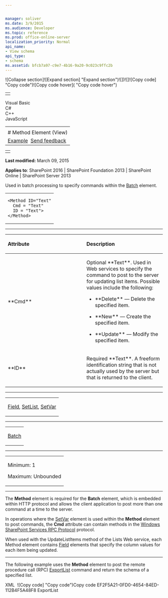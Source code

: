 ```yaml
---


manager: soliver
ms.date: 3/9/2015
ms.audience: Developer
ms.topic: reference
ms.prod: office-online-server
localization_priority: Normal
api_name:
- View schema
api_type:
- schema
ms.assetid: bfcb7a97-c9e7-4b16-9a20-9c023c9ffc2b
---
```


![Collapse
section]![Expand
section] "Expand section")![]()![])![]![]()![Copy
code] "Copy code")![Copy code
hover]( "Copy code hover")
<table>
<tbody>
<tr class="odd">
<td align="left"></td>
</tr>
</tbody>
</table>

Visual Basic  
C\#  
C++  
JavaScript  

<table>
<tbody>
<tr class="odd">
<td align="left"><span id="runningHeaderText"></span></td>
</tr>
<tr class="even">
<td align="left"># Method Element (View)</td>
</tr>
<tr class="odd">
<td align="left"><a href="#exampleToggle">Example</a>  <span id="headfeedbackarea" class="feedbackhead"><a href="javascript:SubmitFeedback(&#39;docthis@Microsoft.com&#39;,&#39;&#39;,&#39;&#39;,&#39;&#39;,&#39;1.0.18082.1225&#39;,&#39;%0\dThank%20you%20for%20your%20feedback.%20The%20developer%20writing%20teams%20use%20your%20feedback%20to%20improve%20documentation.%20While%20we%20are%20reviewing%20your%20feedback,%20we%20may%20send%20you%20e-mail%20to%20ask%20for%20clarification%20or%20feedback%20on%20a%20solution.%20We%20do%20not%20use%20your%20e-mail%20address%20for%20any%20other%20purpose%20and%20we%20delete%20it%20after%20we%20finish%20our%20review.%0\AFor%20further%20information%20about%20the%20privacy%20policies%20of%20Microsoft,%20please%20see%20http://privacy.microsoft.com/en-us/default.aspx.%0\A%0\d&#39;,&#39;Customer%20feedback&#39;);">Send feedback</a></span></td>
</tr>
</tbody>
</table>

<table>
<colgroup>
<col width="100%" />
</colgroup>
<tbody>
<tr class="odd">
<td align="left"></td>
</tr>
</tbody>
</table>

**Last modified:** March 09, 2015

**Applies to**: SharePoint 2016 | SharePoint Foundation 2013 |
SharePoint Online | SharePoint Server 2013

Used in batch processing to specify commands within the
[Batch](batch-element-view.md) element.

<span codelanguage="other"></span>
<table>
<colgroup>
<col width="100%" />
</colgroup>
<tbody>
<tr class="odd">
<td align="left"><pre><code>&lt;Method ID=&quot;Text&quot;
  Cmd = &quot;Text&quot;
  ID = &quot;Text&quot;&gt;
&lt;/Method&gt;</code></pre></td>
</tr>
</tbody>
</table>


-----------------------------------------------------------------------------------------------------------------------------------------------------------------------------------------------

<table>
<colgroup>
<col width="50%" />
<col width="50%" />
</colgroup>
<thead>
<tr class="header">
<th align="left"><p>Attribute</p></th>
<th align="left"><p>Description</p></th>
</tr>
</thead>
<tbody>
<tr class="odd">
<td align="left"><p>**Cmd**</p></td>
<td align="left"><p>Optional **Text**. Used in Web services to specify the command to post to the server for updating list items. Possible values include the following:</p>
<ul>
<li><p>**Delete** — Delete the specified item.</p></li>
<li><p>**New** — Create the specified item.</p></li>
<li><p>**Update** — Modify the specified item.</p></li>
</ul></td>
</tr>
<tr class="even">
<td align="left"><p>**ID**</p></td>
<td align="left"><p>Required **Text**. A freeform identification string that is not actually used by the server but that is returned to the client.</p></td>
</tr>
</tbody>
</table>


---------------------------------------------------------------------------------------------------------------------------------------------------------------------------------------------------

<table>
<colgroup>
<col width="100%" />
</colgroup>
<tbody>
<tr class="odd">
<td align="left"><p><a href="field-element-list.htm">Field</a>, <a href="setlist-element-view.htm">SetList</a>, <a href="setvar-element-view.htm">SetVar</a></p></td>
</tr>
</tbody>
</table>


----------------------------------------------------------------------------------------------------------------------------------------------------------------------------------------------------

<table>
<colgroup>
<col width="100%" />
</colgroup>
<tbody>
<tr class="odd">
<td align="left"><p><a href="batch-element-view.htm">Batch</a></p></td>
</tr>
</tbody>
</table>


------------------------------------------------------------------------------------------------------------------------------------------------------------------------------------------------

<table>
<colgroup>
<col width="100%" />
</colgroup>
<tbody>
<tr class="odd">
<td align="left"><p>Minimum: 1</p>
<p>Maximum: Unbounded</p></td>
</tr>
</tbody>
</table>


----------------------------------------------------------------------------------------------------------------------------------------------------------------------------------------------------------------------------

The **Method** element is required for the
**Batch** element, which is embedded within
HTTP protocol and allows the client application to post more than one
command at a time to the server.

In operations where the
[SetVar](setvar-element-view.md) element is used
within the **Method** element to post commands,
the **Cmd** attribute can contain methods in
the [Windows SharePoint Services RPC
Protocol](http://msdn.microsoft.com/library/1af2791b-f17f-42f3-95ea-1a4df9b8e3d0(Office.15).aspx)
protocol.

When used with the <span sdata="cer"
target="M:WebSvcLists.Lists.UpdateListItems(System.String,System.Xml.XmlNode)"><span
class="nolink">UpdateListItems</span></span> method of the <span
sdata="cer" target="T:WebSvcLists.Lists"><span
class="nolink">Lists</span></span> Web service, each <span
class="keyword">Method</span> element contains
[Field](field-element-list.md) elements that specify
the column values for each item being updated.


------------------------------------------------------------------------------------------------------------------------------------------------------------------------------------------

The following example uses the **Method**
element to post the remote procedure call (RPC)
[ExportList](http://msdn.microsoft.com/library/0e3b38ed-34de-4a16-a178-66a750de92c8(Office.15).aspx)
command and return the schema of a specified list.

<span codelanguage="xmlLang"></span>
XML 
<span class="copyCode" onclick="CopyCode(this)"
onkeypress="CopyCode_CheckKey(this, event)"
onmouseover="ChangeCopyCodeIcon(this)"
onmouseout="ChangeCopyCodeIcon(this)" tabindex="0">![Copy
code] "Copy code")Copy code</span>
    <Batch OnError="Return">
      <Method ID="0,ExportList">
        <SetList Scope="Request">EF2F5A21-0FD0-4654-84ED-
            112B4F5A48F8</SetList>
        <SetVar Name="Cmd">ExportList</SetVar>
      </Method>
    </Batch>








